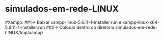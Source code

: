 # simulados-em-rede-LINUX

#Xampp:
##1-> Baixar xampp-linux-5.6.11-1-installer.run e xampp-linux-x64-5.6.11-1-installer.run
##2-> Colocar dentro do diretório simulados-em-rede-LINUX/tmp/xampp